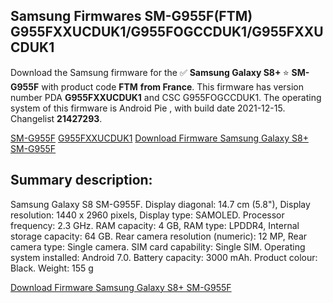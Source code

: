 <h2>Samsung Firmwares SM-G955F(FTM) G955FXXUCDUK1/G955FOGCCDUK1/G955FXXUCDUK1</h2>
Download the Samsung firmware for the ✅ <strong>Samsung Galaxy S8+ </strong> ⭐ <strong>SM-G955F</strong> with product code <strong>FTM</strong> <strong> from France</strong>. This firmware has version number PDA <strong>G955FXXUCDUK1</strong> and CSC G955FOGCCDUK1. The operating system of this firmware is Android Pie , with build date 2021-12-15. Changelist <strong>21427293</strong>.


[SM-G955F](https://samfirm.shop/samsung/model/SM-G955F)
[G955FXXUCDUK1](https://samfirm.shop/samsung/pda/G955FXXUCDUK1)
[Download Firmware Samsung Galaxy S8+ SM-G955F](https://samfirm.shop/samsung/firmware/483107)
<h2>Summary description:</h2>
<p>Samsung Galaxy S8 SM-G955F. Display diagonal: 14.7 cm (5.8"), Display resolution: 1440 x 2960 pixels, Display type: SAMOLED. Processor frequency: 2.3 GHz. RAM capacity: 4 GB, RAM type: LPDDR4, Internal storage capacity: 64 GB. Rear camera resolution (numeric): 12 MP, Rear camera type: Single camera. SIM card capability: Single SIM. Operating system installed: Android 7.0. Battery capacity: 3000 mAh. Product colour: Black. Weight: 155 g</p>


[Download Firmware Samsung Galaxy S8+ SM-G955F](https://samfirm.shop/samsung/firmware/483107)
